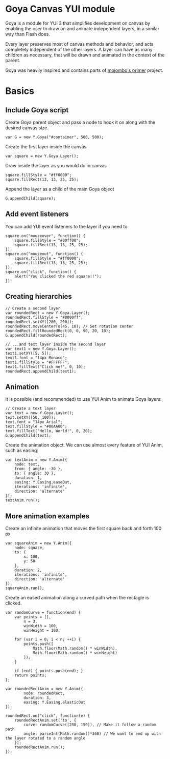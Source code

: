 Goya Canvas YUI module
======================

Goya is a module for YUI 3 that simplifies development on canvas by enabling
the user to draw on and animate independent layers, in a similar way than Flash does.

Every layer preserves most of canvas methods and behavior, and acts completely
independent of the other layers. A layer can have as many children as necessary,
that will be drawn and animated in the context of the parent.

Goya was heavily inspired and contains parts of [mojombo's primer](http://github.com/mojombo/primer) project.


Basics
==============
Include Goya script
-------------------

Create Goya parent object and pass a node to hook it on
along with the desired canvas size.

    var G = new Y.Goya("#container", 500, 500);

Create the first layer inside the canvas

    var square = new Y.Goya.Layer();

Draw inside the layer as you would do in canvas

    square.fillStyle = "#ff0000";
    square.fillRect(13, 13, 25, 25);

Append the layer as a child of the main Goya object

    G.appendChild(square);

Add event listeners
-------------------

You can add YUI event listeners to the layer if you need to

    square.on("mouseover", function() {
        square.fillStyle = "#00ff00";
        square.fillRect(13, 13, 25, 25);
    });
    square.on("mouseout", function() {
        square.fillStyle = "#ff0000";
        square.fillRect(13, 13, 25, 25);
    });
    square.on("click", function() {
        alert("You clicked the red square!!");
    });

Creating hierarchies
--------------------

    // Create a second layer
    var roundedRect = new Y.Goya.Layer();
    roundedRect.fillStyle = "#0000ff";
    roundedRect.setXY([200, 200]);
    roundedRect.moveCenterTo(45, 10); // Set rotation center
    roundedRect.fillRoundedRect(0, 0, 90, 20, 10);
    G.appendChild(roundedRect);

    // ...and text layer inside the second layer
    var text1 = new Y.Goya.Layer();
    text1.setXY([5, 5]);
    text1.font = "14px Monaco";
    text1.fillStyle = "#FFFFFF";
    text1.fillText("Click me!", 0, 10);
    roundedRect.appendChild(text1);

Animation
---------

It is possible (and recommended) to use YUI Anim to animate Goya layers:

    // Create a text layer
    var text = new Y.Goya.Layer();
    text.setXY([50, 100]);
    text.font = "14px Arial";
    text.fillStyle = "#00AA00";
    text.fillText("Hello, World!", 0, 20);
    G.appendChild(text);

Create the animation object. We can use almost every feature of YUI Anim,
such as easing:

    var textAnim = new Y.Anim({
        node: text,
        from: { angle: -30 },
        to: { angle: 30 },
        duration: 1,
        easing: Y.Easing.easeOut,
        iterations: 'infinite',
        direction: 'alternate'
    });
    textAnim.run();

More animation examples
-----------------------
Create an infinite animation that moves the first square back and forth 100 px

    var squareAnim = new Y.Anim({
        node: square,
        to: {
            x: 100,
            y: 50
        },
        duration: 2,
        iterations: 'infinite',
        direction: 'alternate'
    });
    squareAnim.run();


Create an eased animation along a curved path when the rectagle is clicked.

    var randomCurve = function(end) {
        var points = [],
            n = 3,
            winWidth = 100,
            winHeight = 100;

        for (var i = 0; i < n; ++i) {
            points.push([
                Math.floor(Math.random() * winWidth),
                Math.floor(Math.random() * winHeight)
            ]);
        }

        if (end) { points.push(end); }
        return points;
    };

    var roundedRectAnim = new Y.Anim({
            node: roundedRect,
            duration: 3,
            easing: Y.Easing.elasticOut
    });

    roundedRect.on("click", function(e) {
        roundedRectAnim.set('to', {
            curve: randomCurve([230, 150]), // Make it follow a random path
            angle: parseInt(Math.random()*360) // We want to end up with the layer rotated to a random angle
        });
        roundedRectAnim.run();
    });

